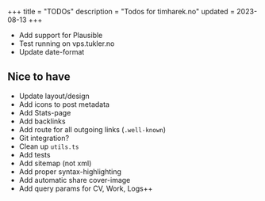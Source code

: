 +++
title = "TODOs"
description = "Todos for timharek.no"
updated = 2023-08-13
+++

- Add support for Plausible
- Test running on vps.tukler.no
- Update date-format

## Nice to have

- Update layout/design
- Add icons to post metadata
- Add Stats-page
- Add backlinks
- Add route for all outgoing links (`.well-known`)
- Git integration?
- Clean up `utils.ts`
- Add tests
- Add sitemap (not xml)
- Add proper syntax-highlighting
- Add automatic share cover-image
- Add query params for CV, Work, Logs++
